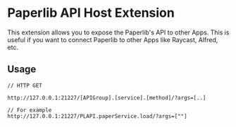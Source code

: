 # Paperlib API Host Extension

This extension allows you to expose the Paperlib's API to other Apps. This is useful if you want to connect Paperlib to other Apps like Raycast, Alfred, etc.

## Usage

```
// HTTP GET

http://127.0.0.1:21227/[APIGroup].[service].[method]/?args=[..]

// For example
http://127.0.0.1:21227/PLAPI.paperService.load/?args=[""]
```
